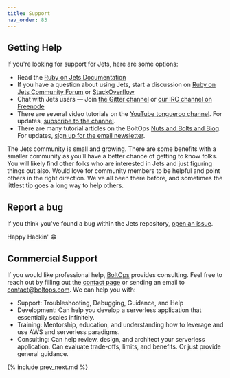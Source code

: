 ```yaml
---
title: Support
nav_order: 83
---
```


## Getting Help

If you're looking for support for Jets, here are some options:

* Read the [Ruby on Jets Documentation](http://rubyonjets.com)
* If you have a question about using Jets, start a discussion on [Ruby on Jets Community Forum](https://community.rubyonjets.com/) or [StackOverflow](https://stackoverflow.com/questions/tagged/rubyonjets)
* Chat with Jets users &mdash; Join [the Gitter channel](https://gitter.im/tongueroo/jets) or [our IRC channel on Freenode](irc:irc.freenode.net/rubyonjets)
* There are several video tutorials on the [YouTube tongueroo channel](https://www.youtube.com/tongueroo). For updates, [subscribe to the channel](https://www.youtube.com/user/tongueroo?sub_confirmation=1).
* There are many tutorial articles on the BoltOps [Nuts and Bolts and Blog](https://blog.boltops.com/).  For updates, [sign up for the email newsletter](http://eepurl.com/c3JcID).

The Jets community is small and growing.  There are some benefits with a smaller community as you’ll have a better chance of getting to know folks. You will likely find other folks who are interested in Jets and just figuring things out also. Would love for community members to be helpful and point others in the right direction. We've all been there before, and sometimes the littlest tip goes a long way to help others.

## Report a bug

If you think you've found a bug within the Jets repository, [open an issue](https://github.com/tongueroo/jets/issues/new/choose).

Happy Hackin' 😁

## Commercial Support

If you would like professional help, [BoltOps](https://www.boltops.com/) provides consulting. Feel free to reach out by filling out the [contact page](https://www.boltops.com/contact) or sending an email to contact@boltops.com.  We can help you with:

* Support: Troubleshooting, Debugging, Guidance, and Help
* Development: Can help you develop a serverless application that essentially scales infinitely.
* Training: Mentorship, education, and understanding how to leverage and use AWS and serverless paradigms.
* Consulting: Can help review, design, and architect your serverless application. Can evaluate trade-offs, limits, and benefits. Or just provide general guidance. 

{% include prev_next.md %}